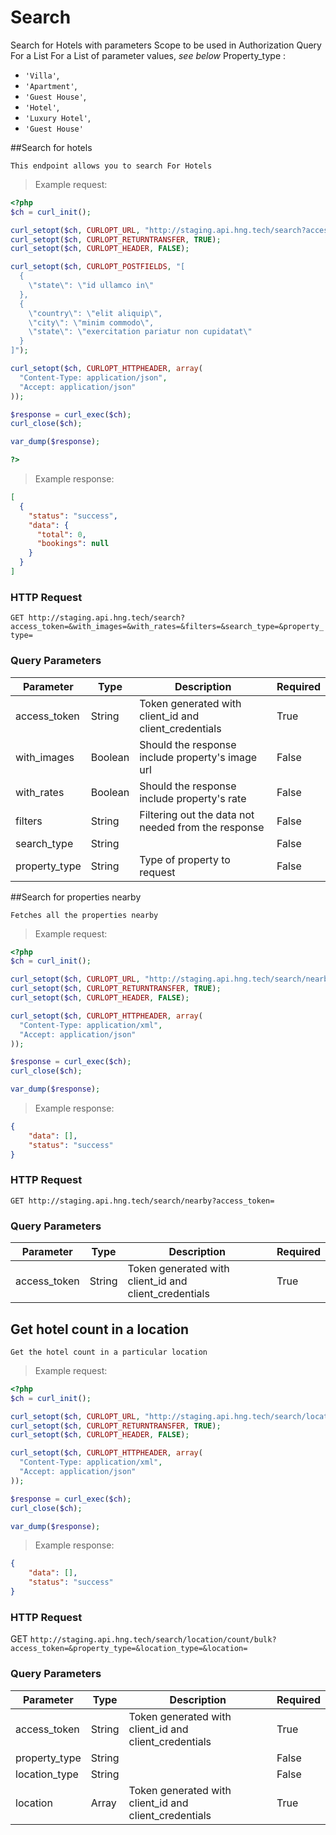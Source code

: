 # Search


Search for Hotels with parameters 
Scope to be used in Authorization 
Query For a List
For a List of parameter values, *see below*
Property_type : 
*	`'Villa'`, 
*	`'Apartment'`,
*	`'Guest House'`,
*	`'Hotel'`, 
*	`'Luxury Hotel'`, 
*	`'Guest House'`

##Search for hotels
	
	This endpoint allows you to search For Hotels

> Example request:

```php
<?php
$ch = curl_init();

curl_setopt($ch, CURLOPT_URL, "http://staging.api.hng.tech/search?access_token=&with_images=&with_rates=&filters=&search_type=&property_type=");
curl_setopt($ch, CURLOPT_RETURNTRANSFER, TRUE);
curl_setopt($ch, CURLOPT_HEADER, FALSE);

curl_setopt($ch, CURLOPT_POSTFIELDS, "[
  {
    \"state\": \"id ullamco in\"
  },
  {
    \"country\": \"elit aliquip\",
    \"city\": \"minim commodo\",
    \"state\": \"exercitation pariatur non cupidatat\"
  }
]");

curl_setopt($ch, CURLOPT_HTTPHEADER, array(
  "Content-Type: application/json",
  "Accept: application/json"
));

$response = curl_exec($ch);
curl_close($ch);

var_dump($response);

?>
```

> Example response:

```json
[
  {
    "status": "success",
    "data": {
      "total": 0,
      "bookings": null
    }
  }
]
```



### HTTP Request

`GET http://staging.api.hng.tech/search?access_token=&with_images=&with_rates=&filters=&search_type=&property_type=`

### Query Parameters

Parameter | Type | Description | Required
--------- | ------- | ----------- |----------
access_token | String | Token generated with client_id and client_credentials | True
with_images | Boolean | Should the response include property's image url | False
with_rates | Boolean | Should the response include property's rate | False
filters | String | Filtering out the data not needed from the response | False
search_type | String |  | False
property_type | String | Type of property to request | False



##Search for properties nearby

	Fetches all the properties nearby

> Example request:

```php
<?php
$ch = curl_init();

curl_setopt($ch, CURLOPT_URL, "http://staging.api.hng.tech/search/nearby?access_token=");
curl_setopt($ch, CURLOPT_RETURNTRANSFER, TRUE);
curl_setopt($ch, CURLOPT_HEADER, FALSE);

curl_setopt($ch, CURLOPT_HTTPHEADER, array(
  "Content-Type: application/xml",
  "Accept: application/json"
));

$response = curl_exec($ch);
curl_close($ch);

var_dump($response);
```
> Example response:

```json
{
    "data": [],
    "status": "success"
}
```

###	HTTP Request
  
`GET http://staging.api.hng.tech/search/nearby?access_token= `

### Query Parameters

Parameter |  Type | Description | Required |
--------- | ------- | ----------- | -----------
access_token| String | Token generated with client_id and client_credentials | True


## Get hotel count in a location

	Get the hotel count in a particular location

> Example request:

```php
<?php
$ch = curl_init();

curl_setopt($ch, CURLOPT_URL, "http://staging.api.hng.tech/search/location/count/bulk?access_token=&property_type=&location_type=&location=");
curl_setopt($ch, CURLOPT_RETURNTRANSFER, TRUE);
curl_setopt($ch, CURLOPT_HEADER, FALSE);

curl_setopt($ch, CURLOPT_HTTPHEADER, array(
  "Content-Type: application/xml",
  "Accept: application/json"
));

$response = curl_exec($ch);
curl_close($ch);

var_dump($response);
```
> Example response:

```json
{
    "data": [],
    "status": "success"
}
```

###	 HTTP Request

GET `http://staging.api.hng.tech/search/location/count/bulk?access_token=&property_type=&location_type=&location=`

### Query Parameters

Parameter |  Type | Description | Required |
--------- | ------- | ----------- | -----------
access_token | String | Token generated with client_id and client_credentials | True
property_type | String |  | False
location_type | String |  | False
location | Array | Token generated with client_id and client_credentials | True


